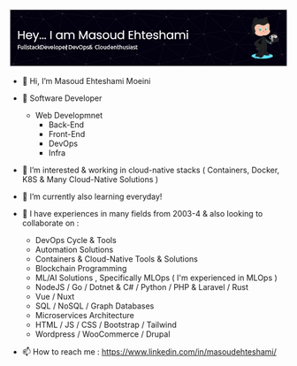 ![alt text](github-header-image.png)
- 👋 Hi, I’m Masoud Ehteshami Moeini
- 👋 Software Developer 
  - Web Developmnet
    - Back-End
    - Front-End 
    - DevOps 
    - Infra
- 👀 I’m interested & working in cloud-native stacks ( Containers, Docker, K8S & Many Cloud-Native Solutions )
- 🌱 I’m currently also learning everyday!
- 💞️ I have experiences in many fields from 2003-4 & also looking to collaborate on :
  - DevOps Cycle & Tools
  - Automation Solutions
  - Containers & Cloud-Native Tools & Solutions
  - Blockchain Programming
  - ML/AI Solutions , Specifically MLOps ( I'm experienced in MLOps )
  - NodeJS / Go / Dotnet & C# / Python / PHP & Laravel / Rust
  - Vue / Nuxt 
  - SQL / NoSQL / Graph Databases 
  - Microservices Architecture
  - HTML / JS / CSS / Bootstrap / Tailwind
  - Wordpress / WooCommerce / Drupal

- 📫 How to reach me : https://www.linkedin.com/in/masoudehteshami/

<!---
masoudei/masoudei is a ✨ special ✨ repository because its `README.md` (this file) appears on your GitHub profile.
You can click the Preview link to take a look at your changes.
--->
